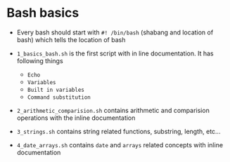 
# Bash basics

- Every bash should start with `#! /bin/bash` (shabang and location of bash) which tells the location of bash

- `1_basics_bash.sh` is the first script with in line documentation. It has following things

    - `Echo`
    - `Variables`
    - `Built in variables`
    - `Command substitution`

- `2_arithmetic_comparision.sh` contains arithmetic and comparision operations with the inline documentation
- `3_strings.sh` contains string related functions, substring, length, etc...
- `4_date_arrays.sh` contains `date` and `arrays` related concepts with inline documentation
